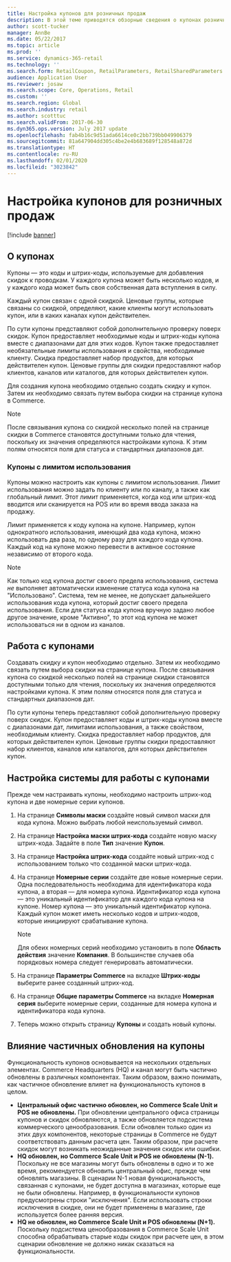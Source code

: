 ```yaml
---
title: Настройка купонов для розничных продаж
description: В этой теме приводятся обзорные сведения о купонах розничной торговли и описывается порядок их настройки.
author: scott-tucker
manager: AnnBe
ms.date: 05/22/2017
ms.topic: article
ms.prod: ''
ms.service: dynamics-365-retail
ms.technology: ''
ms.search.form: RetailCoupon, RetailParameters, RetailSharedParameters
audience: Application User
ms.reviewer: josaw
ms.search.scope: Core, Operations, Retail
ms.custom: ''
ms.search.region: Global
ms.search.industry: retail
ms.author: scotttuc
ms.search.validFrom: 2017-06-30
ms.dyn365.ops.version: July 2017 update
ms.openlocfilehash: fab4b16c9d51ada6614ce0c2bb739bb049906379
ms.sourcegitcommit: 81a647904dd305c4be2e4b683689f128548a872d
ms.translationtype: HT
ms.contentlocale: ru-RU
ms.lasthandoff: 02/01/2020
ms.locfileid: "3023842"
---
```

# <a name="set-up-coupons-for-retail-sales"></a>Настройка купонов для розничных продаж

[!include [banner](includes/banner.md)]

## <a name="overview-of-coupons"></a>О купонах

Купоны — это коды и штрих-коды, используемые для добавления скидок к проводкам. У каждого купона может быть несколько кодов, и у каждого кода может быть своя собственная дата вступления в силу.

Каждый купон связан с одной скидкой. Ценовые группы, которые связаны со скидкой, определяют, какие клиенты могут использовать купон, или в каких каналах купон действителен.

По сути купоны представляют собой дополнительную проверку поверх скидок. Купон предоставляет необходимые коды и штрих-коды купона вместе с диапазонами дат для этих кодов. Купон также предоставляет необязательные лимиты использования и свойства, необходимые клиенту. Скидка предоставляет набор продуктов, для которых действителен купон. Ценовые группы для скидки предоставляют набор клиентов, каналов или каталогов, для которых действителен купон.

Для создания купона необходимо отдельно создать скидку и купон. Затем их необходимо связать путем выбора скидки на странице купона в Commerce.

> [!NOTE]
> После связывания купона со скидкой несколько полей на странице скидки в Commerce становятся доступными только для чтения, поскольку их значения определяются настройками купона. К этим полям относятся поля для статуса и стандартных диапазонов дат.

### <a name="limited-use-coupons"></a>Купоны с лимитом использования

Купоны можно настроить как купоны с лимитом использования. Лимит использования можно задать по клиенту или по каналу, а также как глобальный лимит. Этот лимит применяется, когда код или штрих-код вводится или сканируется на POS или во время ввода заказа на продажу.

Лимит применяется к коду купона на купоне. Например, купон однократного использования, имеющий два кода купона, можно использовать два раза, по одному разу для каждого кода купона. Каждый код на купоне можно перевести в активное состояние независимо от второго кода.

> [!NOTE]
> Как только код купона достиг своего предела использования, система *не* выполняет автоматически изменение статуса кода купона на "Использовано". Система, тем не менее, не допускает дальнейшего использования кода купона, который достиг своего предела использования. Если для статуса кода купона вручную задано любое другое значение, кроме "Активно", то этот код купона не может использоваться ни в одном из каналов.

## <a name="managing-coupons"></a>Работа с купонами

Создавать скидку и купон необходимо отдельно. Затем их необходимо связать путем выбора скидки на странице купона. После связывания купона со скидкой несколько полей на странице скидки становятся доступными только для чтения, поскольку их значения определяются настройками купона. К этим полям относятся поля для статуса и стандартных диапазонов дат.

По сути купоны теперь представляют собой дополнительную проверку поверх скидок. Купон предоставляет коды и штрих-коды купона вместе с диапазонами дат, лимитами использования, а также свойством, необходимым клиенту. Скидка предоставляет набор продуктов, для которых действителен купон. Ценовые группы скидки предоставляют набор клиентов, каналов или каталогов, для которых действителен купон.

## <a name="system-setup-for-coupons"></a>Настройка системы для работы с купонами

Прежде чем настраивать купоны, необходимо настроить штрих-код купона и две номерные серии купонов.

1. На странице **Символы маски** создайте новый символ маски для кода купона. Можно выбрать любой неиспользуемый символ.
2. На странице **Настройка маски штрих-кода** создайте новую маску штрих-кода. Задайте в поле **Тип** значение **Купон**.
3. На странице **Настройка штрих-кода** создайте новый штрих-код с использованием только что созданной маски штрих-кода.
4. На странице **Номерные серии** создайте две новые номерные серии. Одна последовательность необходима для идентификатора кода купона, а вторая — для номера купона. Идентификатор кода купона — это уникальный идентификатор для каждого кода купона на купоне. Номер купона — это уникальный идентификатор купона. Каждый купон может иметь несколько кодов и штрих-кодов, которые инициируют срабатывание купона.

    > [!NOTE]
    > Для обеих номерных серий необходимо установить в поле **Область действия** значение **Компания**. В большинстве случаев оба порядковых номера следует генерировать автоматически.

5. На странице **Параметры Commerce** на вкладке **Штрих-коды** выберите ранее созданный штрих-код.
6. На странице **Общие параметры Commerce** на вкладке **Номерная серия** выберите номерные серии, созданные для номера купона и идентификатора кода купона.
7. Теперь можно открыть страницу **Купоны** и создать новый купоны.

## <a name="the-effect-of-partial-updates-on-coupons"></a>Влияние частичных обновления на купоны

Функциональность купонов основывается на нескольких отдельных элементах. Commerce Headquarters (HQ) и канал могут быть частично обновлены в различных компонентах. Таким образом, важно понимать, как частичное обновление влияет на функциональность купонов в целом.

- **Центральный офис частично обновлен, но Commerce Scale Unit и POS не обновлены.** При обновлении центрального офиса страницы купонов и скидок обновляются, а также обновляется подсистема коммерческого ценообразования. Если обновлен только один из этих двух компонентов, некоторые страницы в Commerce не будут соответствовать данным расчета цен. Таким образом, при расчете скидок могут возникать неожиданные значения скидок или ошибки.
- **HQ обновлен, но Commerce Scale Unit и POS не обновлены (N-1).** Поскольку не все магазины могут быть обновлены в одно и то же время, рекомендуется обновить центральный офис, прежде чем обновлять магазины. В сценарии N-1 новая функциональность, связанная с купонами, не будет доступна в магазинах, которые еще не были обновлены. Например, в функциональности купонов предусмотрены строки "исключения". Если использовать строки исключения в скидке, они не будет применены в магазине, где используется более ранняя версия.
- **HQ не обновлен, но Commerce Scale Unit и POS обновлены (N+1).** Поскольку подсистема ценообразования в Commerce Scale Unit способна обрабатывать старые коды скидок при расчете цен, в этом сценарии обновление не должно никак сказаться на функциональности.
